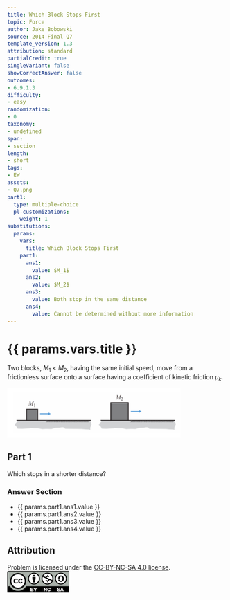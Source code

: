 ```yaml
---
title: Which Block Stops First
topic: Force
author: Jake Bobowski
source: 2014 Final Q7
template_version: 1.3
attribution: standard
partialCredit: true
singleVariant: false
showCorrectAnswer: false
outcomes:
- 6.9.1.3
difficulty:
- easy
randomization:
- 0
taxonomy:
- undefined
span:
- section
length:
- short
tags:
- EW
assets:
- Q7.png
part1:
  type: multiple-choice
  pl-customizations:
    weight: 1
substitutions:
  params:
    vars:
      title: Which Block Stops First
    part1:
      ans1:
        value: $M_1$
      ans2:
        value: $M_2$
      ans3:
        value: Both stop in the same distance
      ans4:
        value: Cannot be determined without more information
---
```

# {{ params.vars.title }}
Two blocks, $M_1$ \< $M_2$, having the same initial speed, move from a frictionless surface onto a surface having a coefficient of kinetic friction $\mu_k$.

<img src="Q7.png" alt="Image depicting two blocks on separate surfaces. M1 is smaller than M2." width=400>

## Part 1

Which stops in a shorter distance?

### Answer Section

- {{ params.part1.ans1.value }}
- {{ params.part1.ans2.value }}
- {{ params.part1.ans3.value }}
- {{ params.part1.ans4.value }}

## Attribution

Problem is licensed under the [CC-BY-NC-SA 4.0 license](https://creativecommons.org/licenses/by-nc-sa/4.0/).<br> ![The Creative Commons 4.0 license requiring attribution-BY, non-commercial-NC, and share-alike-SA license.](https://raw.githubusercontent.com/firasm/bits/master/by-nc-sa.png)